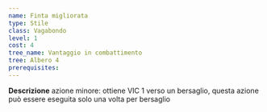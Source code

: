 ```yaml
---
name: Finta migliorata
type: Stile
class: Vagabondo
level: 1
cost: 4
tree_name: Vantaggio in combattimento
tree: Albero 4
prerequisites: 
---
```


**Descrizione**
azione minore: ottiene VIC 1 verso un bersaglio, questa azione può essere
eseguita solo una volta per bersaglio